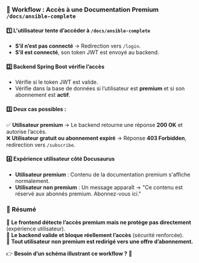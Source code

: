 ### **📌 Workflow : Accès à une Documentation Premium `/docs/ansible-complete`**  

#### **1️⃣ L'utilisateur tente d’accéder à `/docs/ansible-complete`**  
- **S’il n’est pas connecté** → Redirection vers `/login`.  
- **S’il est connecté**, son token JWT est envoyé au backend.  

#### **2️⃣ Backend Spring Boot vérifie l’accès**  
- Vérifie si le token JWT est valide.  
- Vérifie dans la base de données si l’utilisateur est **premium** et si son abonnement est **actif**.  

#### **3️⃣ Deux cas possibles :**  
✅ **Utilisateur premium** → Le backend retourne une réponse **200 OK** et autorise l’accès.  
❌ **Utilisateur gratuit ou abonnement expiré** → Réponse **403 Forbidden**, redirection vers `/subscribe`.  

#### **4️⃣ Expérience utilisateur côté Docusaurus**  
- **Utilisateur premium** : Contenu de la documentation premium s'affiche normalement.  
- **Utilisateur non premium** : Un message apparaît → "Ce contenu est réservé aux abonnés premium. Abonnez-vous ici."  

### **🎯 Résumé**  
🔹 **Le frontend détecte l’accès premium mais ne protège pas directement** (expérience utilisateur).  
🔹 **Le backend valide et bloque réellement l’accès** (sécurité renforcée).  
🔹 **Tout utilisateur non premium est redirigé vers une offre d’abonnement.**  

👉 **Besoin d’un schéma illustrant ce workflow ?** 🚀
